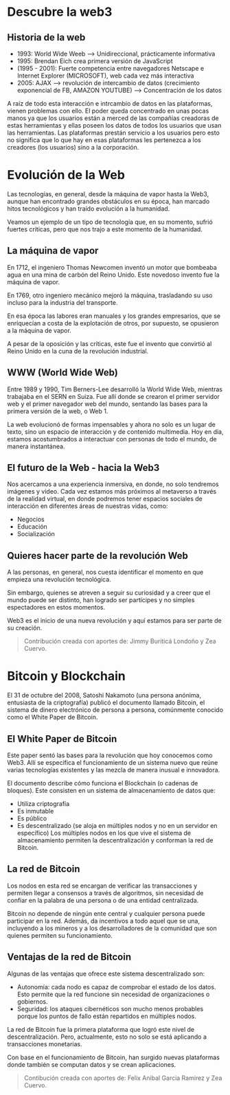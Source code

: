 # Descubre la web3

## Historia de la web

- 1993: World Wide Weeb —> Unidireccional, prácticamente informativa
- 1995: Brendan Eich crea primera versión de JavaScript
- (1995 - 2001): Fuerte competencia entre navegadores Netscape e Internet Explorer (MICROSOFT), web cada vez más interactiva
- 2005: AJAX —> revolución de intercambio de datos (crecimiento exponencial de FB, AMAZON YOUTUBE) —> Concentración de los datos

A raíz de todo esta interacción e intrcambio de datos en las plataformas, vienen problemas con ello. El poder queda concentrado en unas pocas manos ya que los usuarios
están a merced de las compañias creadoras de estas herramientas y ellas poseen 
los datos de todos los usuarios que usan las herramientas. Las plataformas prestán servicio a los usuarios pero esto no significa que lo que hay en esas plataformas
les pertenezca a los creadores (los usuarios) sino a la corporación. 

# Evolución de la Web

Las tecnologías, en general, desde la máquina de vapor hasta la Web3, aunque han encontrado grandes obstáculos en su época, han marcado hitos tecnológicos y
han traído evolución a la humanidad.

Veamos un ejemplo de un tipo de tecnología que, en su momento, sufrió fuertes críticas, pero que nos trajo a este momento de la humanidad.

## La máquina de vapor
En 1712, el ingeniero Thomas Newcomen inventó un motor que bombeaba agua en una mina de carbón del Reino Unido. Este novedoso invento fue la máquina de vapor.

En 1769, otro ingeniero mecánico mejoró la máquina, trasladando su uso incluso para la industria del transporte.

En esa época las labores eran manuales y los grandes empresarios, que se enriquecían a costa de la explotación de otros, por supuesto, se opusieron a la
máquina de vapor.

A pesar de la oposición y las críticas, este fue el invento que convirtió al Reino Unido en la cuna de la revolución industrial.

## WWW (World Wide Web)
Entre 1989 y 1990, Tim Berners-Lee desarrolló la World Wide Web, mientras trabajaba en el SERN en Suiza. Fue allí donde se crearon el primer
servidor web y el primer navegador web del mundo, sentando las bases para la primera versión de la web, o Web 1.

La web evolucionó de formas impensables y ahora no solo es un lugar de texto, sino un espacio de interacción y de contenido multimedia. Hoy en día,
estamos acostumbrados a interactuar con personas de todo el mundo, de manera instantánea.

## El futuro de la Web - hacia la Web3
Nos acercamos a una experiencia inmersiva, en donde, no solo tendremos imágenes y video. Cada vez estamos más próximos al metaverso a través de la realidad virtual,
en donde podremos tener espacios sociales de interacción en diferentes áreas de nuestras vidas, como:

- Negocios
- Educación
- Socialización

## Quieres hacer parte de la revolución Web
A las personas, en general, nos cuesta identificar el momento en que empieza una revolución tecnológica.

Sin embargo, quienes se atreven a seguir su curiosidad y a creer que el mundo puede ser distinto, han logrado ser partícipes y no simples espectadores en
estos momentos.

Web3 es el inicio de una nueva revolución y aquí estamos para ser parte de su creación.

> Contribución creada con aportes de: Jimmy Buriticá Londoño y Zea Cuervo.

# Bitcoin y Blockchain 

El 31 de octubre del 2008, Satoshi Nakamoto (una persona anónima, entusiasta de la criptografía) publicó el documento llamado Bitcoin, el sistema de 
dinero electrónico de persona a persona, comúnmente conocido como el White Paper de Bitcoin.

## El White Paper de Bitcoin

Este paper sentó las bases para la revolución que hoy conocemos como Web3. Allí se especifica el funcionamiento de un sistema nuevo que reúne varias 
tecnologías existentes y las mezcla de manera inusual e innovadora.

El documento describe cómo funciona el Blockchain (o cadenas de bloques). Este consisten en un sistema de almacenamiento de datos que:

- Utiliza criptografía
- Es inmutable
- Es público
- Es descentralizado (se aloja en múltiples nodos y no en un servidor en específico)
Los múltiples nodos en los que vive el sistema de almacenamiento permiten la descentralización y conforman la red de Bitcoin.

## La red de Bitcoin

Los nodos en esta red se encargan de verificar las transacciones y permiten llegar a consensos a través de algoritmos, sin necesidad de confiar
en la palabra de una persona o de una entidad centralizada.

Bitcoin no depende de ningún ente central y cualquier persona puede participar en la red. Además, da incentivos a todo aquel que se una, incluyendo a los 
mineros y a los desarrolladores de la comunidad que son quienes permiten su funcionamiento.

## Ventajas de la red de Bitcoin

Algunas de las ventajas que ofrece este sistema descentralizado son:
- Autonomía: cada nodo es capaz de comprobar el estado de los datos. Esto permite que la red funcione sin necesidad de organizaciones o gobiernos.
- Seguridad: los ataques cibernéticos son mucho menos probables porque los puntos de fallo están repartidos en múltiples nodos.

La red de Bitcoin fue la primera plataforma que logró este nivel de descentralización. Pero, actualmente, esto no solo se está aplicando a
transacciones monetarias.

Con base en el funcionamiento de Bitcoin, han surgido nuevas plataformas donde también se computan datos y se crean aplicaciones.

> Contibución creada con aportes de: Felix Anibal Garcia Ramirez y Zea Cuervo.
